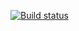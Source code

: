 [![Build status](https://ci.appveyor.com/api/projects/status/b8n5aocpku3he4fr?svg=true)](https://ci.appveyor.com/project/Daria-chizh/hasher)
